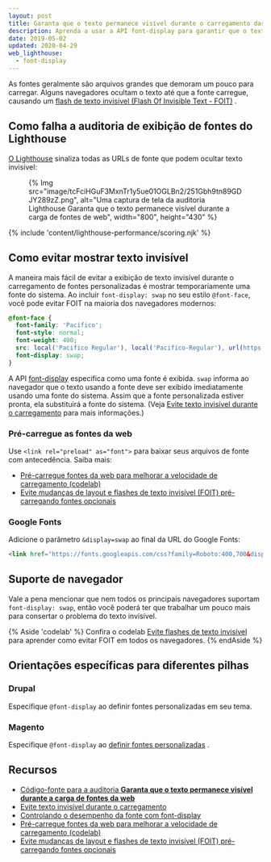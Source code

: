 ```yaml
---
layout: post
title: Garanta que o texto permanece visível durante o carregamento das fontes web
description: Aprenda a usar a API font-display para garantir que o texto da sua página web estará sempre visível para seus usuários.
date: 2019-05-02
updated: 2020-04-29
web_lighthouse:
  - font-display
---
```


As fontes geralmente são arquivos grandes que demoram um pouco para carregar. Alguns navegadores ocultam o texto até que a fonte carregue, causando um [flash de texto invisível (Flash Of Invisible Text - FOIT)](/avoid-invisible-text) .

## Como falha a auditoria de exibição de fontes do Lighthouse

[O Lighthouse](https://developer.chrome.com/docs/lighthouse/overview/) sinaliza todas as URLs de fonte que podem ocultar texto invisível:

<figure>   {% Img src="image/tcFciHGuF3MxnTr1y5ue01OGLBn2/251Gbh9tn89GDJY289zZ.png", alt="Uma captura de tela da auditoria Lighthouse Garanta que o texto permanece visível durante a carga de fontes de web", width="800", height="430" %}</figure>

{% include 'content/lighthouse-performance/scoring.njk' %}

## Como evitar mostrar texto invisível

A maneira mais fácil de evitar a exibição de texto invisível durante o carregamento de fontes personalizadas é mostrar temporariamente uma fonte do sistema. Ao incluir `font-display: swap` no seu estilo `@font-face`, você pode evitar FOIT na maioria dos navegadores modernos:

```css
@font-face {
  font-family: 'Pacifico';
  font-style: normal;
  font-weight: 400;
  src: local('Pacifico Regular'), local('Pacifico-Regular'), url(https://fonts.gstatic.com/s/pacifico/v12/FwZY7-Qmy14u9lezJ-6H6MmBp0u-.woff2) format('woff2');
  font-display: swap;
}
```

A API [font-display](https://developer.mozilla.org/docs/Web/CSS/@font-face/font-display) especifica como uma fonte é exibida. `swap` informa ao navegador que o texto usando a fonte deve ser exibido imediatamente usando uma fonte do sistema. Assim que a fonte personalizada estiver pronta, ela substituirá a fonte do sistema. (Veja [Evite texto invisível durante o carregamento](/avoid-invisible-text) para mais informações.)

### Pré-carregue as fontes da web

Use `<link rel="preload" as="font">` para baixar seus arquivos de fonte com antecedência. Saiba mais:

- [Pré-carregue fontes da web para melhorar a velocidade de carregamento (codelab)](/codelab-preload-web-fonts/)
- [Evite mudanças de layout e flashes de texto invisível (FOIT) pré-carregando fontes opcionais](/preload-optional-fonts/)

### Google Fonts

Adicione o <a>parâmetro</a> <code>&amp;display=swap</code> ao final da URL do Google Fonts:

```html
<link href="https://fonts.googleapis.com/css?family=Roboto:400,700&display=swap" rel="stylesheet">
```

## Suporte de navegador

Vale a pena mencionar que nem todos os principais navegadores suportam `font-display: swap`, então você poderá ter que trabalhar um pouco mais para consertar o problema do texto invisível.

{% Aside 'codelab' %} Confira o codelab [Evite flashes de texto invisível](/codelab-avoid-invisible-text) para aprender como evitar FOIT em todos os navegadores. {% endAside %}

## Orientações específicas para diferentes pilhas

### Drupal

Especifique `@font-display` ao definir fontes personalizadas em seu tema.

### Magento

Especifique `@font-display` ao [definir fontes personalizadas](https://devdocs.magento.com/guides/v2.3/frontend-dev-guide/css-topics/using-fonts.html) .

## Recursos

- [Código-fonte para a auditoria **Garanta que o texto permanece visível durante a carga de fontes da web**](https://github.com/GoogleChrome/lighthouse/blob/master/lighthouse-core/audits/font-display.js)
- [Evite texto invisível durante o carregamento](/avoid-invisible-text)
- [Controlando o desempenho da fonte com font-display](https://developers.google.com/web/updates/2016/02/font-display)
- [Pré-carregue fontes da web para melhorar a velocidade de carregamento (codelab)](/codelab-preload-web-fonts/)
- [Evite mudanças de layout e flashes de texto invisível (FOIT) pré-carregando fontes opcionais](/preload-optional-fonts/)
